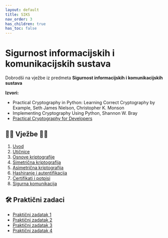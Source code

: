 ```yaml
---
layout: default
title: SIKS
nav_order: 3
has_children: true
has_toc: false
---
```


# Sigurnost informacijskih i komunikacijskih sustava

Dobrodši na vježbe iz predmeta **Sigurnost informacijskih i komunikacijskih sustava**

**Izvori:**

- Practical Cryptography in Python: Learning Correct Cryptography by Example, Seth James Nielson, Christopher K. Monson
- Implementing Cryptography Using Python, Shannon W. Bray
- [Practical Cryptography for Developers](https://cryptobook.nakov.com/)

## 👨‍💻 Vježbe 👨‍🏫

1. [Uvod](./vjezbe-sadrzaj/1-uvodne-vjezbe.md)
2. [Utičnice](./vjezbe-sadrzaj/2-uticnice.md)
3. [Osnove kriptografije](./vjezbe-sadrzaj/3-kriptografija-osnove.md)
4. [Simetrična kriptografija](./vjezbe-sadrzaj/4-simetricna-kriptografija.md)
5. [Asimetrična kriptografija](./vjezbe-sadrzaj/5-asimetricna-kriptografija.md)
6. [Hashiranje i autentifikacija](./vjezbe-sadrzaj/6-hashiranje-autentifikacija.md)
7. [Certifikati i potpisi](./vjezbe-sadrzaj/7-certifikati-potpisi.md)
8. [Sigurna komunikacija](./vjezbe-sadrzaj/8-sigurna-komunikacija.md)

## 🛠️ Praktični zadaci

- [Praktični zadatak 1](./prakticni-zadaci/prakticni-zadatak-1.md)
- [Praktični zadatak 2](./prakticni-zadaci/prakticni-zadatak-2.md)
- [Praktični zadatak 3](./prakticni-zadaci/prakticni-zadatak-3.md)
- [Praktični zadatak 4](./prakticni-zadaci/prakticni-zadatak-4.md)